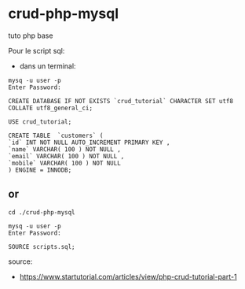 # crud-php-mysql
tuto php base

Pour le script sql:
  - dans un terminal: 

```
mysq -u user -p
Enter Password:

CREATE DATABASE IF NOT EXISTS `crud_tutorial` CHARACTER SET utf8 COLLATE utf8_general_ci;

USE crud_tutorial;

CREATE TABLE  `customers` (
`id` INT NOT NULL AUTO_INCREMENT PRIMARY KEY ,
`name` VARCHAR( 100 ) NOT NULL ,
`email` VARCHAR( 100 ) NOT NULL ,
`mobile` VARCHAR( 100 ) NOT NULL
) ENGINE = INNODB;

```

## or

```
cd ./crud-php-mysql

mysq -u user -p
Enter Password:

SOURCE scripts.sql;

```

source:
  - https://www.startutorial.com/articles/view/php-crud-tutorial-part-1
